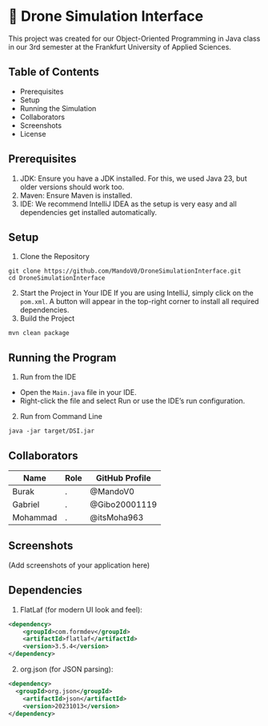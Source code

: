# 🚁 Drone Simulation Interface

This project was created for our Object-Oriented Programming in Java class in our 3rd semester at the Frankfurt University of Applied Sciences.

## Table of Contents
- Prerequisites
- Setup
- Running the Simulation
- Collaborators
- Screenshots
- License

## Prerequisites
1. JDK: Ensure you have a JDK installed. For this, we used Java 23, but older versions should work too.
2. Maven: Ensure Maven is installed.
3. IDE: We recommend IntelliJ IDEA as the setup is very easy and all dependencies get installed automatically.

## Setup
1. Clone the Repository
```console
git clone https://github.com/MandoV0/DroneSimulationInterface.git
cd DroneSimulationInterface
```
2. Start the Project in Your IDE
If you are using IntelliJ, simply click on the `pom.xml`. A button will appear in the top-right corner to install all required dependencies.
3. Build the Project
```console
mvn clean package
```

## Running the Program
1. Run from the IDE
- Open the `Main.java` file in your IDE.
- Right-click the file and select Run or use the IDE’s run configuration.
2. Run from Command Line
```console
java -jar target/DSI.jar
```

## Collaborators
| Name          | Role          | GitHub Profile         |
|---------------|---------------|------------------------|
| Burak         | .             | @MandoV0              |
| Gabriel       | .             | @Gibo20001119         |
| Mohammad      | .             | @itsMoha963           |

## Screenshots
(Add screenshots of your application here)

## Dependencies
1. FlatLaf (for modern UI look and feel):
```xml
<dependency>
    <groupId>com.formdev</groupId>
    <artifactId>flatlaf</artifactId>
    <version>3.5.4</version>
</dependency>
```

2. org.json (for JSON parsing):
```xml
<dependency>
  <groupId>org.json</groupId>
    <artifactId>json</artifactId>
    <version>20231013</version>
</dependency>
```











